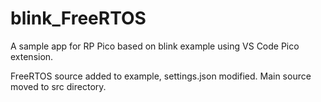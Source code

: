 # blink_FreeRTOS
A sample app for RP Pico based on blink example using VS Code Pico extension.

FreeRTOS source added to example, settings.json modified.  Main source moved to src directory.
